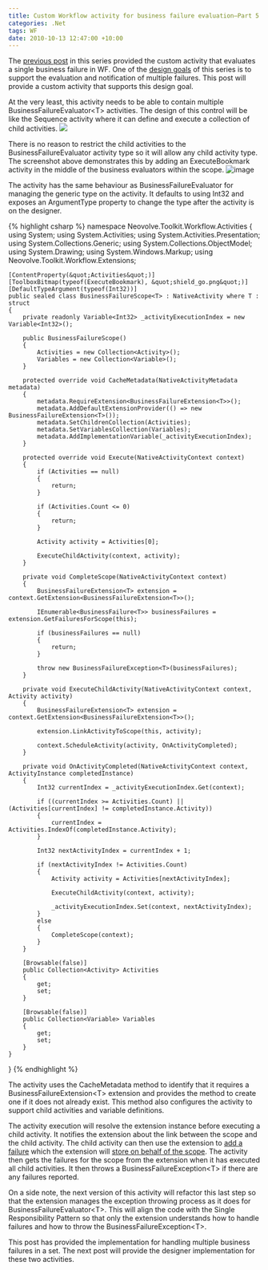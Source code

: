 ```yaml
---
title: Custom Workflow activity for business failure evaluation–Part 5
categories: .Net
tags: WF
date: 2010-10-13 12:47:00 +10:00
---
```


The [previous post][0] in this series provided the custom activity that evaluates a single business failure in WF. One of the [design goals][1] of this series is to support the evaluation and notification of multiple failures. This post will provide a custom activity that supports this design goal.

At the very least, this activity needs to be able to contain multiple BusinessFailureEvaluator&lt;T&gt; activities. The design of this control will be like the Sequence activity where it can define and execute a collection of child activities. ![][2]

There is no reason to restrict the child activities to the BusinessFailureEvaluator activity type so it will allow any child activity type. The screenshot above demonstrates this by adding an ExecuteBookmark activity in the middle of the business evaluators within the scope. ![image][3]

<!--more-->

The activity has the same behaviour as BusinessFailureEvaluator for managing the generic type on the activity. It defaults to using Int32 and exposes an ArgumentType property to change the type after the activity is on the designer.

{% highlight csharp %}
namespace Neovolve.Toolkit.Workflow.Activities
{ 
    using System;
    using System.Activities;
    using System.Activities.Presentation;
    using System.Collections.Generic;
    using System.Collections.ObjectModel;
    using System.Drawing;
    using System.Windows.Markup;
    using Neovolve.Toolkit.Workflow.Extensions;
    
    [ContentProperty(&quot;Activities&quot;)]
    [ToolboxBitmap(typeof(ExecuteBookmark), &quot;shield_go.png&quot;)]
    [DefaultTypeArgument(typeof(Int32))]
    public sealed class BusinessFailureScope<T> : NativeActivity where T : struct
    {
        private readonly Variable<Int32> _activityExecutionIndex = new Variable<Int32>();
    
        public BusinessFailureScope()
        {
            Activities = new Collection<Activity>();
            Variables = new Collection<Variable>();
        }
    
        protected override void CacheMetadata(NativeActivityMetadata metadata)
        {
            metadata.RequireExtension<BusinessFailureExtension<T>>();
            metadata.AddDefaultExtensionProvider(() => new BusinessFailureExtension<T>());
            metadata.SetChildrenCollection(Activities);
            metadata.SetVariablesCollection(Variables);
            metadata.AddImplementationVariable(_activityExecutionIndex);
        }
    
        protected override void Execute(NativeActivityContext context)
        {
            if (Activities == null)
            {
                return;
            }
    
            if (Activities.Count <= 0)
            {
                return;
            }
    
            Activity activity = Activities[0];
    
            ExecuteChildActivity(context, activity);
        }
    
        private void CompleteScope(NativeActivityContext context)
        {
            BusinessFailureExtension<T> extension = context.GetExtension<BusinessFailureExtension<T>>();
    
            IEnumerable<BusinessFailure<T>> businessFailures = extension.GetFailuresForScope(this);
    
            if (businessFailures == null)
            {
                return;
            }
    
            throw new BusinessFailureException<T>(businessFailures);
        }
    
        private void ExecuteChildActivity(NativeActivityContext context, Activity activity)
        {
            BusinessFailureExtension<T> extension = context.GetExtension<BusinessFailureExtension<T>>();
    
            extension.LinkActivityToScope(this, activity);
    
            context.ScheduleActivity(activity, OnActivityCompleted);
        }
    
        private void OnActivityCompleted(NativeActivityContext context, ActivityInstance completedInstance)
        {
            Int32 currentIndex = _activityExecutionIndex.Get(context);
    
            if ((currentIndex >= Activities.Count) || (Activities[currentIndex] != completedInstance.Activity))
            {
                currentIndex = Activities.IndexOf(completedInstance.Activity);
            }
    
            Int32 nextActivityIndex = currentIndex + 1;
    
            if (nextActivityIndex != Activities.Count)
            {
                Activity activity = Activities[nextActivityIndex];
    
                ExecuteChildActivity(context, activity);
    
                _activityExecutionIndex.Set(context, nextActivityIndex);
            }
            else
            {
                CompleteScope(context);
            }
        }
    
        [Browsable(false)]
        public Collection<Activity> Activities
        {
            get;
            set;
        }
    
        [Browsable(false)]
        public Collection<Variable> Variables
        {
            get;
            set;
        }
    }
}
{% endhighlight %}

The activity uses the CacheMetadata method to identify that it requires a BusinessFailureExtension&lt;T&gt; extension and provides the method to create one if it does not already exist. This method also configures the activity to support child activities and variable definitions.

The activity execution will resolve the extension instance before executing a child activity. It notifies the extension about the link between the scope and the child activity. The child activity can then use the extension to [add a failure][0] which the extension will [store on behalf of the scope][4]. The activity then gets the failures for the scope from the extension when it has executed all child activities. It then throws a BusinessFailureException&lt;T&gt; if there are any failures reported. 

On a side note, the next version of this activity will refactor this last step so that the extension manages the exception throwing process as it does for BusinessFailureEvaluator&lt;T&gt;. This will align the code with the Single Responsibility Pattern so that only the extension understands how to handle failures and how to throw the BusinessFailureException&lt;T&gt;.

This post has provided the implementation for handling multiple business failures in a set. The next post will provide the designer implementation for these two activities.

[0]: /2010/10/12/custom-workflow-activity-for-business-failure-evaluatione28093part-4/
[1]: /2010/10/11/custom-workflow-activity-for-business-failure-evaluatione28093part-1/
[2]: /files/image_45.png
[3]: /files/image_50.png
[4]: /2010/10/12/custom-workflow-activity-for-business-failure-evaluatione28093part-3/
